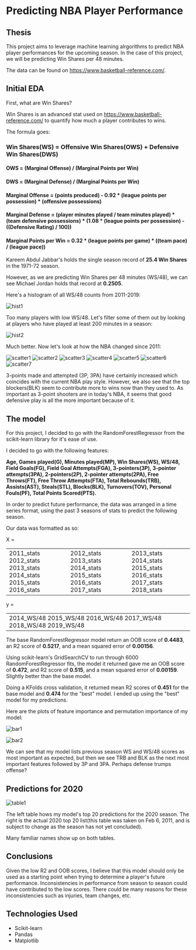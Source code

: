 # Predicting NBA Player Performance


## Thesis

This project aims to leverage machine learning alrgorithms to predict NBA player performances for the upcoming season. In the case of this project, we will be predicting Win Shares per 48 minutes.

The data can be found on https://www.basketball-reference.com/.


## Initial EDA

First, what are Win Shares? 

Win Shares is an advanced stat used on https://www.basketball-reference.com/ to quantify how much a player contributes to wins.

The formula goes:

### Win Shares(WS) = Offensive Win Shares(OWS) + Defensive Win Shares(DWS)

#### OWS = (Marginal Offense) / (Marginal Points per Win)
#### DWS = (Marginal Defense) / (Marginal Points per Win)

#### Marginal Offense = (points produced) - 0.92 * (league points per possession) * (offensive possessions)

#### Marginal Defense = (player minutes played / team minutes played) * (team defensive possessions) * (1.08 * (league points per possession) - ((Defensive Rating) / 100))

#### Marginal Points per Win = 0.32 * (league points per game) * ((team pace) / (league pace))

Kareem Abdul Jabbar's holds the single season record of **25.4 Win Shares** in the 1971-72 season.

However, as we are predicting Win Shares per 48 minutes (WS/48),
we can see Michael Jordan holds that record at **0.2505**.

Here's a histogram of all WS/48 counts from 2011-2019:

![hist1](https://github.com/virsagothethird/NBA-Moneyball/blob/master/img/01_ws48_hist.png)

Too many players with low WS/48. Let's filter some of them out by looking at players who have played at least 200 minutes in a season:

![hist2](https://github.com/virsagothethird/NBA-Moneyball/blob/master/img/02_ws48_hist_200.png)

Much better.
Now let's look at how the NBA changed since 2011:

![scatter1](https://github.com/virsagothethird/NBA-Moneyball/blob/master/img/04_year_ws48.png)
![scatter2](https://github.com/virsagothethird/NBA-Moneyball/blob/master/img/05_pos_ws48.png)
![scatter3](https://github.com/virsagothethird/NBA-Moneyball/blob/master/img/06_3p_ws48.png)
![scatter4](https://github.com/virsagothethird/NBA-Moneyball/blob/master/img/07_3pa_ws48.png)
![scatter5](https://github.com/virsagothethird/NBA-Moneyball/blob/master/img/08_ft_ws48.png)
![scatter6](https://github.com/virsagothethird/NBA-Moneyball/blob/master/img/09_fta_ws48.png)
![scatter7](https://github.com/virsagothethird/NBA-Moneyball/blob/master/img/10_blk_ws48.png)

3-points made and attempted (3P, 3PA) have certainly increased which coincides with the current NBA play style. However, we also see that the top blockers(BLK) seem to contribute more to wins now than they used to. As important as 3-point shooters are in today's NBA, it seems that good defensive play is all the more important because of it.


## The model

For this project, I decided to go with the RandomForestRegressor from the scikit-learn library for it's ease of use.

I decided to go with the following features:

**Age, Games played(G), Minutes played(MP), Win Shares(WS), WS/48, Field Goals(FG), Field Goal Attempts(FGA), 3-pointers(3P), 3-pointer attempts(3PA), 2-pointers(2P), 2-pointer attempts(2PA), Free Throws(FT), Free Throw Attempts(FTA), Total Rebounds(TRB), Assists(AST), Steals(STL), Blocks(BLK), Turnovers(TOV), Personal Fouls(PF), Total Points Scored(PTS).**

In order to predict future performance, the data was arranged in a time series format, using the past 3 seasons of stats to predict the following season.

Our data was formatted as so:

X = 
<table>
    <tr>
        <td>2011_stats  2012_stats  2013_stats  2014_stats  2015_stats  2016_stats</td>
        <td>2012_stats  2013_stats  2014_stats  2015_stats  2016_stats  2017_stats</td>
        <td>2013_stats  2014_stats  2015_stats  2016_stats  2017_stats  2018_stats</td>
    </tr>
</table>

y = 
<table>
    <tr>
        <td>2014_WS/48  2015_WS/48  2016_WS/48  2017_WS/48  2018_WS/48  2019_WS/48</td>
    </tr>
</table>


The base RandomForestRegressor model return an OOB score of **0.4483**, an R2 score of **0.5217**, and a mean squared error of **0.00156**.

Using scikit-learn's GridSearchCV to run through 6000 RandomForestRegressor fits, the model it returned gave me an OOB score of **0.472**, and R2 score of **0.515**, and a mean squared error of **0.00159**. Slightly better than the base model.

Doing a KFolds cross validation, it returned mean R2 scores of **0.451** for the base model and **0.474** for the "best" model. I ended up using the "best" model for my predictions.

Here are the plots of feature importance and permutation importance of my model:

![bar1](https://github.com/virsagothethird/NBA-Moneyball/blob/master/img/11_rf_best_feature_importance.png)

![bar2](https://github.com/virsagothethird/NBA-Moneyball/blob/master/img/12_rf_best_permutation_importance.png)

We can see that my model lists previous season WS and WS/48 scores as most important as expected, but then we see TRB and BLK as the next most important features followed by 3P and 3PA. Perhaps defense trumps offense?


## Predictions for 2020

![table1](https://github.com/virsagothethird/NBA-Moneyball/blob/master/img/13_predicted_vs_actual.png)

The left table hows my model's top 20 predictions for the 2020 season. The right is the actual 2020 top 20 list(this table was taken on Feb 6, 2011, and is subject to change as the season has not yet concluded).

Many familiar names show up on both tables.


## Conclusions

Given the low R2 and OOB scores, I believe that this model should only be used as a starting point when trying to determine a player's future performance. Inconsistencies in performance from season to season could have contributed to the low scores. There could be many reasons for these inconsistencies such as injuries, team changes, etc.



## Technologies Used
* Scikit-learn
* Pandas
* Matplotlib
